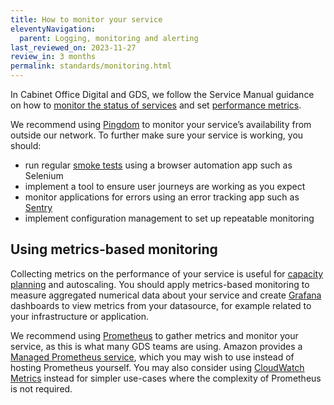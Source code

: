 ```yaml
---
title: How to monitor your service
eleventyNavigation:
  parent: Logging, monitoring and alerting
last_reviewed_on: 2023-11-27
review_in: 3 months
permalink: standards/monitoring.html
---
```


In Cabinet Office Digital and GDS, we follow the Service Manual guidance on how to [monitor the status of services][] and set [performance metrics][].

We recommend using [Pingdom][] to monitor your service’s availability from outside our network. To further make sure your service is working, you should:

* run regular [smoke tests][] using a browser automation app such as Selenium
* implement a tool to ensure user journeys are working as you expect
* monitor applications for errors using an error tracking app such as [Sentry][]
* implement configuration management to set up repeatable monitoring

## Using metrics-based monitoring

Collecting metrics on the performance of your service is useful for [capacity planning][] and autoscaling. You should apply metrics-based monitoring to measure aggregated numerical data about your service and create [Grafana][] dashboards to view metrics from your datasource, for example related to your infrastructure or application.

We recommend using [Prometheus][] to gather metrics and monitor your service, as this is what many GDS teams are using. Amazon provides a [Managed Prometheus service][], which you may wish to use instead of hosting Prometheus yourself. You may also consider using [CloudWatch Metrics][] instead for simpler use-cases where the complexity of Prometheus is not required.

[monitor the status of services]: https://www.gov.uk/service-manual/technology/monitoring-the-status-of-your-service
[performance metrics]: https://www.gov.uk/service-manual/measuring-success/how-to-set-performance-metrics-for-your-service
[Pingdom]: https://www.pingdom.com/
[smoke tests]: https://www.gov.uk/service-manual/technology/deploying-software-regularly#using-smoke-tests-after-you-deploy
[Sentry]: https://sentry.io/welcome/
[capacity planning]: https://www.gov.uk/service-manual/technology/test-your-services-performance#start-with-capacity-planning
[Grafana]: https://grafana.com/
[Prometheus]: https://prometheus.io/
[CloudWatch Metrics]: https://docs.aws.amazon.com/AmazonCloudWatch/latest/monitoring/working_with_metrics.html
[Managed Prometheus service]: https://aws.amazon.com/prometheus/
